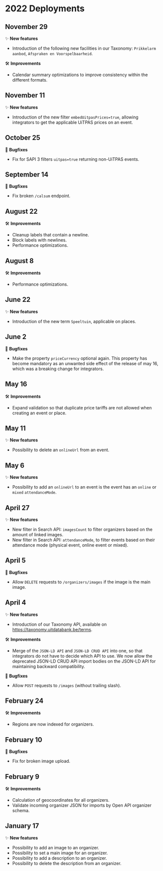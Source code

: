 # 2022 Deployments

## November 29

✨ **New features**

* Introduction of the following new facilities in our Taxonomy: `Prikkelarm aanbod`, `Afspraken en Voorspelbaarheid`.

🛠 **Improvements**

* Calendar summary optimizations to improve consistency within the different formats.

## November 11

✨ **New features**

* Introduction of the new filter `embedUitpasPrices=true`, allowing integrators to get the applicable UiTPAS prices on an event.

## October 25

🐛 **Bugfixes**

* Fix for SAPI 3 filters `uitpas=true` returning non-UiTPAS events.

## September 14

🐛 **Bugfixes**

* Fix broken `/calsum` endpoint.

## August 22

🛠 **Improvements**

* Cleanup labels that contain a newline.
* Block labels with newlines.
* Performance optimizations.

## August 8

🛠 **Improvements**

* Performance optimizations.

## June 22

✨ **New features**

* Introduction of the new term `Speeltuin`, applicable on places.

## June 2

🐛 **Bugfixes**

* Make the property `priceCurrency` optional again. This property has become mandatory as an unwanted side effect of the release of may 16, which was a breaking change for integrators.

## May 16

🛠 **Improvements**

* Expand validation so that duplicate price tariffs are not allowed when creating an event or place.

## May 11

✨ **New features**

* Possibility to delete an `onlineUrl` from an event.

## May 6

✨ **New features**

* Possibility to add an `onlineUrl` to an event is the event has an `online` or `mixed` `attendanceMode`.

## April 27

✨ **New features**

* New filter in Search API: `imagesCount` to filter organizers based on the amount of linked images.
* New filter in Search API: `attendanceMode`, to filter events based on their attendance mode (physical event, online event or mixed).

## April 5

🐛 **Bugfixes**

* Allow `DELETE` requests to `/organizers/images` if the image is the main image.

## April 4

✨ **New features**

* Introduction of our Taxonomy API, available on <https://taxonomy.uitdatabank.be/terms>.

🛠 **Improvements**

* Merge of the `JSON-LD API` and `JSON-LD CRUD API` into one, so that integrators do not have to decide which API to use. We now allow the deprecated JSON-LD CRUD API import bodies on the JSON-LD API for maintaining backward compatibility.

🐛 **Bugfixes**

* Allow `POST` requests to `/images` (without trailing slash).

## February 24

🛠 **Improvements**

* Regions are now indexed for organizers.

## February 10

🐛 **Bugfixes**

* Fix for broken image upload.

## February 9

🛠 **Improvements**

* Calculation of geocoordinates for all organizers.
* Validate incoming organizer JSON for imports by Open API organizer schema.

## January 17

✨ **New features**

* Possibility to add an image to an organizer.
* Possibility to set a main image for an organizer.
* Possibility to add a description to an organizer.
* Possibility to delete the description from an organizer.
